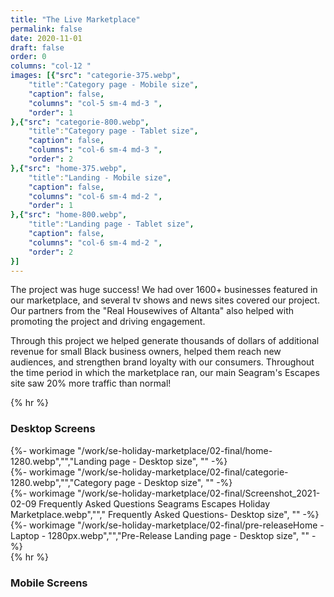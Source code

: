 ```yaml
---
title: "The Live Marketplace"
permalink: false
date: 2020-11-01
draft: false
order: 0
columns: "col-12 "
images: [{"src": "categorie-375.webp",
    "title":"Category page - Mobile size",
    "caption": false,
    "columns": "col-5 sm-4 md-3 ",
    "order": 1
},{"src": "categorie-800.webp",
    "title":"Category page - Tablet size",
    "caption": false,
    "columns": "col-6 sm-4 md-3 ",
    "order": 2
},{"src": "home-375.webp",
    "title":"Landing - Mobile size",
    "caption": false,
    "columns": "col-6 sm-4 md-2 ",
    "order": 1  
},{"src": "home-800.webp",
    "title":"Landing page - Tablet size",
    "caption": false,
    "columns": "col-6 sm-4 md-2 ",
    "order": 2
}]
---
```

<div class="container lg  gap-1">
<div class="col col-12 col-12 md-10 lg-8  mb-2">
The project was huge success! We had over 1600+ businesses featured in our marketplace, and several tv shows and news sites covered our project. Our partners from the "Real Housewives of Altanta" also helped with promoting the project and driving engagement. 

Through this project we helped generate thousands of dollars of additional revenue for small Black business owners, helped them reach new audiences, and strengthen brand loyalty with our consumers. Throughout the time period in which the marketplace ran, our main Seagram's Escapes site saw 20% more traffic than normal!
</div>
</div>
{% hr %}


### Desktop Screens
<div class="container lg gap-1">
<div class="col col-6 sm-6 md-6 lg-4  mb-2">
{%- workimage  "/work/se-holiday-marketplace/02-final/home-1280.webp","","Landing page - Desktop size", ""  -%}
</div>
<div class="col col-6 sm-6 md-6 lg-4  mb-2">
{%- workimage  "/work/se-holiday-marketplace/02-final/categorie-1280.webp","","Category page - Desktop size", ""  -%}
</div>
<div class="col col-6 sm-6 md-6 lg-4  mb-2">
{%- workimage  "/work/se-holiday-marketplace/02-final/Screenshot_2021-02-09 Frequently Asked Questions Seagrams Escapes Holiday Marketplace.webp",""," Frequently Asked Questions- Desktop size", ""  -%}
{%- workimage  "/work/se-holiday-marketplace/02-final/pre-releaseHome - Laptop - 1280px.webp","","Pre-Release Landing page - Desktop size", ""  -%}
</div>
</div>
{% hr %}


### Mobile Screens
